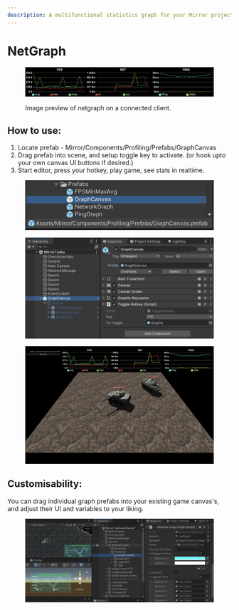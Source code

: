 ```yaml
---
description: A multifunctional statistics graph for your Mirror project.
---
```


# NetGraph

<figure><img src="../../.gitbook/assets/Screenshot 2024-09-10 at 15.31.35.png" alt=""><figcaption><p>Image preview of netgraph on a connected client.</p></figcaption></figure>

## How to use:

1. Locate prefab - Mirror/Components/Profiling/Prefabs/GraphCanvas
2. Drag prefab into scene, and setup toggle key to activate. (or hook upto your own canvas UI buttons if desired.)
3. Start editor, press your hotkey, play game, see stats in realtime.

<figure><img src="../../.gitbook/assets/Screenshot 2024-09-10 at 15.40.07.png" alt=""><figcaption></figcaption></figure>

<figure><img src="../../.gitbook/assets/Screenshot 2024-09-10 at 15.35.45.png" alt=""><figcaption></figcaption></figure>

<figure><img src="../../.gitbook/assets/Screenshot 2024-09-10 at 15.31.09.png" alt=""><figcaption></figcaption></figure>

## Customisability:

You can drag individual graph prefabs into your existing game canvas's, and adjust their UI and variables to your liking.

<figure><img src="../../.gitbook/assets/Screenshot 2024-09-10 at 18.13.42.png" alt=""><figcaption></figcaption></figure>

